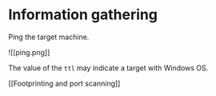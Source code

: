 # Information gathering 

Ping the target machine.

![[ping.png]]

The value of the `ttl` may indicate a target with Windows OS.

[[Footprinting and port scanning]]